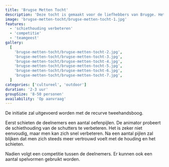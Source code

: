```yaml
---
title: 'Brugse Metten Tocht'
description: 'Deze tocht is gemaakt voor de liefhebbers van Brugge. Het is een tocht door de binnenstad van Brugge met opdrachten en activiteiten.'
image: 'brugse-metten-tocht/brugse-metten-tocht-1.jpg'
features:
  - 'schiethouding verbeteren'
  - 'competitie'
  - 'teamgeest'
gallery:
  [
    'brugse-metten-tocht/brugse-metten-tocht-2.jpg',
    'brugse-metten-tocht/brugse-metten-tocht-3.jpg',
    'brugse-metten-tocht/brugse-metten-tocht-4.jpg',
    'brugse-metten-tocht/brugse-metten-tocht-5.jpg',
    'brugse-metten-tocht/brugse-metten-tocht-6.jpg',
    'brugse-metten-tocht/brugse-metten-tocht-7.jpg',
  ]
categories: ['cultureel', 'outdoor']
duration: '2-3 uur'
groupSize: '8-50 personen'
availability: 'Op aanvraag'
---
```


De initiatie zal uitgevoerd worden met de recurve tweehandsboog.

Eerst schieten de deelnemers een aantal oefenpijlen. De animator probeert de schiethouding van de schutters te verbeteren. Het is zeker niet eenvoudig, maar men kan zich snel verbeteren. Na een aantal pijlen zal blijken dat men zich steeds meer vertrouwd voelt met de houding en het schieten.

Nadien volgt een competitie tussen de deelnemers. Er kunnen ook een aantal spelvormen gebruikt worden.
